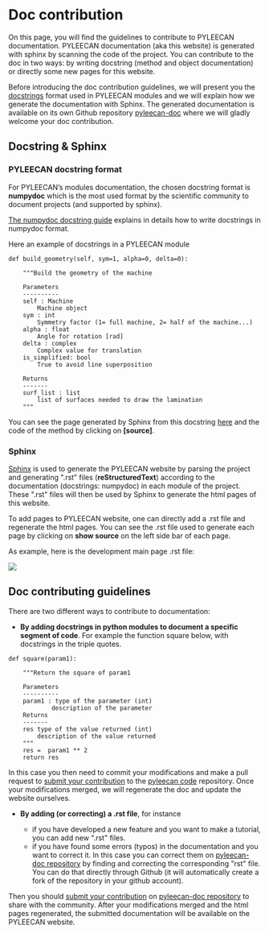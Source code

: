 Doc contribution
================

On this page, you will find the guidelines to contribute to PYLEECAN
documentation. PYLEECAN documentation (aka this website) is generated
with sphinx by scanning the code of the project. You can contribute to
the doc in two ways: by writing docstring (method and object
documentation) or directly some new pages for this website.

Before introducing the doc contribution guidelines, we will present you
the [docstrings](https://en.wikipedia.org/wiki/Docstring) format used in
PYLEECAN modules and we will explain how we generate the documentation
with Sphinx. The generated documentation is available on its own Github
repository [pyleecan-doc](https://github.com/Eomys/pyleecan-doc) where
we will gladly welcome your doc contribution.

Docstring & Sphinx
------------------

### PYLEECAN docstring format

For PYLEECAN’s modules documentation, the chosen docstring format is
**numpydoc** which is the most used format by the scientific community
to document projects (and supported by sphinx).

[The numpydoc docstring
guide](https://numpydoc.readthedocs.io/en/latest/format.html) explains
in details how to write docstrings in numpydoc format.

Here an example of docstrings in a PYLEECAN module

``` {.sourceCode .python}
def build_geometry(self, sym=1, alpha=0, delta=0):

    """Build the geometry of the machine

    Parameters
    ----------
    self : Machine
        Machine object
    sym : int
        Symmetry factor (1= full machine, 2= half of the machine...)
    alpha : float
        Angle for rotation [rad]
    delta : complex
        Complex value for translation
    is_simplified: bool
        True to avoid line superposition

    Returns
    -------
    surf_list : list
        list of surfaces needed to draw the lamination
    """
```

You can see the page generated by Sphinx from this docstring
[here](pyleecan.Methods.Machine.Machine.build_geometry.md) and the code
of the method by clicking on **[source]**.

### Sphinx

[Sphinx](http://www.sphinx-doc.org/en/master/) is used to generate the
PYLEECAN website by parsing the project and generating ".rst" files
(**reStructuredText**) according to the documentation (docstrings:
numpydoc) in each module of the project. These ".rst" files will then be
used by Sphinx to generate the html pages of this website.

To add pages to PYLEECAN website, one can directly add a .rst file and
regenerate the html pages. You can see the .rst file used to generate
each page by clicking on **show source** on the left side bar of each
page.

As example, here is the development main page .rst file:

![](_static/development.png)

Doc contributing guidelines
---------------------------

There are two different ways to contribute to documentation:

-   **By adding docstrings in python modules to document a specific
    segment of code**. For example the function square below, with
    docstrings in the triple quotes.

``` {.sourceCode .python}
def square(param1):

    """Return the square of param1

    Parameters
    ----------
    param1 : type of the parameter (int)
            description of the parameter
    Returns
    -------
    res type of the value returned (int)
        description of the value returned
    """
    res =  param1 ** 2
    return res
```

In this case you then need to commit your modifications and make a pull
request to [submit your contribution](code.contribution.md) to the
[pyleecan code](https://github.com/Eomys/pyleecan) repository. Once your
modifications merged, we will regenerate the doc and update the website
ourselves.

-   **By adding (or correcting) a .rst file**, for instance

    -   if you have developed a new feature and you want to make a
        tutorial, you can add new ".rst" files.
    -   if you have found some errors (typos) in the documentation and
        you want to correct it. In this case you can correct them on
        [pyleecan-doc repository](https://github.com/Eomys/pyleecan-doc) by finding
        and correcting the corresponding "rst" file. You can do that
        directly through Github (it will automatically create a fork
        of the repository in your github account).

Then you should [submit your contribution](integrate.contribution.md) on
[pyleecan-doc repository](https://github.com/Eomys/pyleecan-doc) to
share with the community. After your modifications merged and the html
pages regenerated, the submitted documentation will be available on the
PYLEECAN website.
